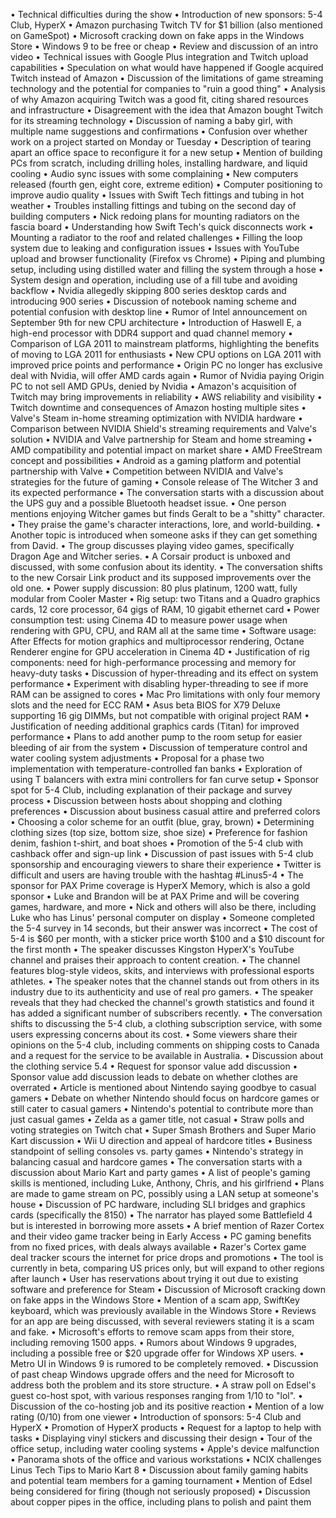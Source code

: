 • Technical difficulties during the show
• Introduction of new sponsors: 5-4 Club, HyperX
• Amazon purchasing Twitch TV for $1 billion (also mentioned on GameSpot)
• Microsoft cracking down on fake apps in the Windows Store
• Windows 9 to be free or cheap
• Review and discussion of an intro video
• Technical issues with Google Plus integration and Twitch upload capabilities
• Speculation on what would have happened if Google acquired Twitch instead of Amazon
• Discussion of the limitations of game streaming technology and the potential for companies to "ruin a good thing"
• Analysis of why Amazon acquiring Twitch was a good fit, citing shared resources and infrastructure
• Disagreement with the idea that Amazon bought Twitch for its streaming technology
• Discussion of naming a baby girl, with multiple name suggestions and confirmations
• Confusion over whether work on a project started on Monday or Tuesday
• Description of tearing apart an office space to reconfigure it for a new setup
• Mention of building PCs from scratch, including drilling holes, installing hardware, and liquid cooling
• Audio sync issues with some complaining
• New computers released (fourth gen, eight core, extreme edition)
• Computer positioning to improve audio quality
• Issues with Swift Tech fittings and tubing in hot weather
• Troubles installing fittings and tubing on the second day of building computers
• Nick redoing plans for mounting radiators on the fascia board
• Understanding how Swift Tech's quick disconnects work
• Mounting a radiator to the roof and related challenges
• Filling the loop system due to leaking and configuration issues
• Issues with YouTube upload and browser functionality (Firefox vs Chrome)
• Piping and plumbing setup, including using distilled water and filling the system through a hose
• System design and operation, including use of a fill tube and avoiding backflow
• Nvidia allegedly skipping 800 series desktop cards and introducing 900 series
• Discussion of notebook naming scheme and potential confusion with desktop line
• Rumor of Intel announcement on September 9th for new CPU architecture
• Introduction of Haswell E, a high-end processor with DDR4 support and quad channel memory
• Comparison of LGA 2011 to mainstream platforms, highlighting the benefits of moving to LGA 2011 for enthusiasts
• New CPU options on LGA 2011 with improved price points and performance
• Origin PC no longer has exclusive deal with Nvidia, will offer AMD cards again
• Rumor of Nvidia paying Origin PC to not sell AMD GPUs, denied by Nvidia
• Amazon's acquisition of Twitch may bring improvements in reliability
• AWS reliability and visibility
• Twitch downtime and consequences of Amazon hosting multiple sites
• Valve's Steam in-home streaming optimization with NVIDIA hardware
• Comparison between NVIDIA Shield's streaming requirements and Valve's solution
• NVIDIA and Valve partnership for Steam and home streaming
• AMD compatibility and potential impact on market share
• AMD FreeStream concept and possibilities
• Android as a gaming platform and potential partnership with Valve
• Competition between NVIDIA and Valve's strategies for the future of gaming
• Console release of The Witcher 3 and its expected performance
• The conversation starts with a discussion about the UPS guy and a possible Bluetooth headset issue.
• One person mentions enjoying Witcher games but finds Geralt to be a "shitty" character.
• They praise the game's character interactions, lore, and world-building.
• Another topic is introduced when someone asks if they can get something from David.
• The group discusses playing video games, specifically Dragon Age and Witcher series.
• A Corsair product is unboxed and discussed, with some confusion about its identity.
• The conversation shifts to the new Corsair Link product and its supposed improvements over the old one.
• Power supply discussion: 80 plus platinum, 1200 watt, fully modular from Cooler Master
• Rig setup: two Titans and a Quadro graphics cards, 12 core processor, 64 gigs of RAM, 10 gigabit ethernet card
• Power consumption test: using Cinema 4D to measure power usage when rendering with GPU, CPU, and RAM all at the same time
• Software usage: After Effects for motion graphics and multiprocessor rendering, Octane Renderer engine for GPU acceleration in Cinema 4D
• Justification of rig components: need for high-performance processing and memory for heavy-duty tasks
• Discussion of hyper-threading and its effect on system performance
• Experiment with disabling hyper-threading to see if more RAM can be assigned to cores
• Mac Pro limitations with only four memory slots and the need for ECC RAM
• Asus beta BIOS for X79 Deluxe supporting 16 gig DIMMs, but not compatible with original project RAM
• Justification of needing additional graphics cards (Titan) for improved performance
• Plans to add another pump to the room setup for easier bleeding of air from the system
• Discussion of temperature control and water cooling system adjustments
• Proposal for a phase two implementation with temperature-controlled fan banks
• Exploration of using T balancers with extra mini controllers for fan curve setup
• Sponsor spot for 5-4 Club, including explanation of their package and survey process
• Discussion between hosts about shopping and clothing preferences
• Discussion about business casual attire and preferred colors
• Choosing a color scheme for an outfit (blue, gray, brown)
• Determining clothing sizes (top size, bottom size, shoe size)
• Preference for fashion denim, fashion t-shirt, and boat shoes
• Promotion of the 5-4 club with cashback offer and sign-up link
• Discussion of past issues with 5-4 club sponsorship and encouraging viewers to share their experience
• Twitter is difficult and users are having trouble with the hashtag #Linus5-4
• The sponsor for PAX Prime coverage is HyperX Memory, which is also a gold sponsor
• Luke and Brandon will be at PAX Prime and will be covering games, hardware, and more
• Nick and others will also be there, including Luke who has Linus' personal computer on display
• Someone completed the 5-4 survey in 14 seconds, but their answer was incorrect
• The cost of 5-4 is $60 per month, with a sticker price worth $100 and a $10 discount for the first month
• The speaker discusses Kingston HyperX's YouTube channel and praises their approach to content creation.
• The channel features blog-style videos, skits, and interviews with professional esports athletes.
• The speaker notes that the channel stands out from others in its industry due to its authenticity and use of real pro gamers.
• The speaker reveals that they had checked the channel's growth statistics and found it has added a significant number of subscribers recently.
• The conversation shifts to discussing the 5-4 club, a clothing subscription service, with some users expressing concerns about its cost.
• Some viewers share their opinions on the 5-4 club, including comments on shipping costs to Canada and a request for the service to be available in Australia.
• Discussion about the clothing service 5.4
• Request for sponsor value add discussion
• Sponsor value add discussion leads to debate on whether clothes are overrated
• Article is mentioned about Nintendo saying goodbye to casual gamers
• Debate on whether Nintendo should focus on hardcore games or still cater to casual gamers
• Nintendo's potential to contribute more than just casual games
• Zelda as a gamer title, not casual
• Straw polls and voting strategies on Twitch chat
• Super Smash Brothers and Super Mario Kart discussion
• Wii U direction and appeal of hardcore titles
• Business standpoint of selling consoles vs. party games
• Nintendo's strategy in balancing casual and hardcore games
• The conversation starts with a discussion about Mario Kart and party games
• A list of people's gaming skills is mentioned, including Luke, Anthony, Chris, and his girlfriend
• Plans are made to game stream on PC, possibly using a LAN setup at someone's house
• Discussion of PC hardware, including SLI bridges and graphics cards (specifically the 8150)
• The narrator has played some Battlefield 4 but is interested in borrowing more assets
• A brief mention of Razer Cortex and their video game tracker being in Early Access
• PC gaming benefits from no fixed prices, with deals always available
• Razer's Cortex game deal tracker scours the internet for price drops and promotions
• The tool is currently in beta, comparing US prices only, but will expand to other regions after launch
• User has reservations about trying it out due to existing software and preference for Steam
• Discussion of Microsoft cracking down on fake apps in the Windows Store
• Mention of a scam app, SwiftKey keyboard, which was previously available in the Windows Store
• Reviews for an app are being discussed, with several reviewers stating it is a scam and fake.
• Microsoft's efforts to remove scam apps from their store, including removing 1500 apps.
• Rumors about Windows 9 upgrades, including a possible free or $20 upgrade offer for Windows XP users.
• Metro UI in Windows 9 is rumored to be completely removed.
• Discussion of past cheap Windows upgrade offers and the need for Microsoft to address both the problem and its store structure.
• A straw poll on Edsel's guest co-host spot, with various responses ranging from 1/10 to "lol".
• Discussion of the co-hosting job and its positive reaction
• Mention of a low rating (0/10) from one viewer
• Introduction of sponsors: 5-4 Club and HyperX
• Promotion of HyperX products
• Request for a laptop to help with tasks
• Displaying vinyl stickers and discussing their design
• Tour of the office setup, including water cooling systems
• Apple's device malfunction
• Panorama shots of the office and various workstations
• NCIX challenges Linus Tech Tips to Mario Kart 8
• Discussion about family gaming habits and potential team members for a gaming tournament
• Mention of Edsel being considered for firing (though not seriously proposed)
• Discussion about copper pipes in the office, including plans to polish and paint them